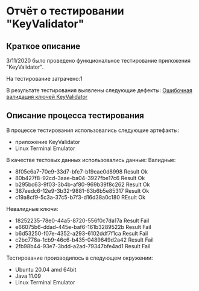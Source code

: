 # Отчёт о тестировании "KeyValidator"
## Краткое описание

3/11/2020  было проведено функциональное тестирование приложения "KeyValidator".

На тестирование затрачено:1

В результате тестирования выявлены следующие дефекты:
[Ошибочная валидация ключей KeyValidator](https://github.com/dekotamin/keyvalidator/issues/1)

## Описание процесса тестирования

В процессе тестирования использовались следующие артефакты:
* приложение KeyValidator
* Linux Terminal Emulator
 
В качестве тестовых данных использовались данные:
 Валидные:
* 8f05e6a7-70e9-33d7-bfe7-b19eae0d8998 Result Ok
* 80b427f8-92cd-3aae-ba04-3927fbe17c6  Result Ok
* b295bc63-9f03-3b4b-af80-969b39f8c262 Result Ok
* 387eedc6-12e9-3b32-9881-63b6b5e85317 Result Ok
* c19a8cf9-5c3a-37c5-b7f3-d16d38a0c180 REsult Ok

 Невалидные ключи:
* 18252235-78e0-44a5-8720-556f0c7da17a Result Fail
* e66075b6-ddad-445e-baf6-161b3289522b Result Fail
* b6d53250-f07e-4352-a293-6102ddf7f1ca Result Fail
* c2bc778a-1cb9-46c6-b435-0489649d2a42 Result Fail
* 2fb98b44-93e7-3bdd-a2ad-79347bfe4ad1 Result Fail

Тестирование производилось в следующем окружении:
* Ubuntu 20.04 amd 64bit
* Java 11.09
* Linux Terminal Emulator

